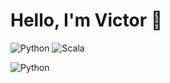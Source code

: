  # Hello, I'm Victor 👋

![Python](https://img.shields.io/badge/Python-3776AB?style=for-the-badge&logo=python&logoColor=white)
![Scala](https://img.shields.io/badge/Scala-DC322F?style=for-the-badge&logo=scala&logoColor=white)

![Python](https://img.shields.io/badge/python-3670A0?style=for-the-badge&logo=python&logoColor=ffdd54)

